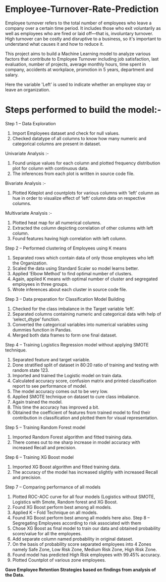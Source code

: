 # Employee-Turnover-Rate-Prediction
Employee turnover refers to the total number of employees who leave a company over a certain time period. It includes those who exit voluntarily as well as employees who are fired or laid off—that is, involuntary turnover. High turnover can be costly and disruptive to a business, so it's important to understand what causes it and how to reduce it.

This project aims to build a Machine Learning model to analyze various factors that contribute to Employee Turnover including job satisfaction, last evaluation, number of projects, average monthly hours, time spent in company, accidents at workplace, promotion in 5 years, department and salary.

Here the variable 'Left' is used to indicate whether an employee stay or leave an organization.

# Steps performed to build the model:-

Step 1 – Data Exploration
1)	Import Employees dataset and check for null values.
2)	Checked datatype of all columns to know how many numeric and categorical columns are present in dataset.

Univariate Analysis :-
1)	Found unique values for each column and plotted frequency distribution plot for column with continuous data.
2)	The inferences from each plot is written in source code file.
          
 Bivariate Analysis :-
1)	Plotted Kdeplot and countplots for various columns with ‘left’ column as hue in order to visualize effect of ‘left’ column data on respective columns.

  Multivariate Analysis :-
1)	Plotted heat map for all numerical columns.
2)	Extracted the column depicting correlation of other columns with left column.
3)	 Found features having high correlation with left column.

Step 2 – Performed clustering of Employees using K means
1)	Separated rows which contain data of only those employees who left the Organization.
2)	Scaled the data using Standard Scaler so model learns better.
3)	Applied ‘Elbow Method’ to find optimal number of clusters.
4)	Again, applied K means with optimal number of cluster and segregated employees in three groups.
5)	Wrote inferences about each cluster in source code file.

Step 3 – Data preparation for Classification Model Building
1)	Checked for the class imbalance in the Target variable ‘left’.
2)	Separated columns containing numeric and categorical data with help of ‘select_dtype’ function.
3)	Converted the categorical variables into numerical variables using dummies function in Pandas.
4)	Merged both data frames to form one final dataset.

Step 4 – Training Logistics Regression model without applying     SMOTE technique.
1)	Separated feature and target variable.
2)	Done stratified split of dataset in 80:20 ratio of training and testing with random state 123.
3)	Imported and trained the Logistic model on train data.
4)	Calculated accuracy score, confusion matrix and printed classification report to see performance of model.
5)	The model accuracy comes out to be very low.
6)	Applied SMOTE technique on dataset to cure class imbalance.
7)	Again trained the model.
8)	This time the accuracy has improved a bit.
9)	Obtained the coefficient of features from trained model to find their contribution in classification and plotted them for visual representation.

Step 5 – Training Random Forest model 
1)	Imported Random Forest algorithm and fitted training data.
2)	There comes out to me sharp increase in model accuracy with increased Recall and precision.

Step 6 – Training XG Boost model 
1)	Imported XG Boost algorithm and fitted training data.
2)	The accuracy of the model has increased slightly with increased Recall and precision.

Step 7 – Comparing performance of all models 
1)	Plotted ROC-AOC curve for all four models (Logistics without SMOTE, Logistics with Smote, Random forest and XG Boost.
2)	Found XG Boost perform best among all models.
3)	Applied K – Fold Technique on all models.
4)	Found XG Boost perform best among all models here also.
Step 8 – Segregating Employees according to risk associated with them 
1)	Chose XG Boost as final model to train our data and obtained probability score/value for all the employees.
2)	Add separate column named probability in original dataset.
3)	On the basis of probability score separated employees into 4 Zones namely Safe Zone, Low Risk Zone, Medium Risk Zone, High Risk Zone.
4)	Found model has predicted High Risk employees with 99.45% accuracy.
5)	Plotted Countplot of various zone employees.


__Gave Employee Retention Strategies based on findings from analysis of the Data.__
